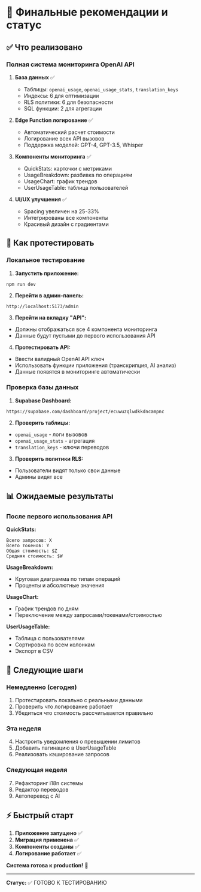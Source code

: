 # 🎯 Финальные рекомендации и статус

## ✅ Что реализовано

### Полная система мониторинга OpenAI API

1. **База данных** ✅
   - Таблицы: `openai_usage`, `openai_usage_stats`, `translation_keys`
   - Индексы: 6 для оптимизации
   - RLS политики: 6 для безопасности
   - SQL функции: 2 для агрегации

2. **Edge Function логирование** ✅
   - Автоматический расчет стоимости
   - Логирование всех API вызовов
   - Поддержка моделей: GPT-4, GPT-3.5, Whisper

3. **Компоненты мониторинга** ✅
   - QuickStats: карточки с метриками
   - UsageBreakdown: разбивка по операциям
   - UsageChart: график трендов
   - UserUsageTable: таблица пользователей

4. **UI/UX улучшения** ✅
   - Spacing увеличен на 25-33%
   - Интегрированы все компоненты
   - Красивый дизайн с градиентами

## 🚀 Как протестировать

### Локальное тестирование

1. **Запустить приложение:**
```bash
npm run dev
```

2. **Перейти в админ-панель:**
```
http://localhost:5173/admin
```

3. **Перейти на вкладку "API":**
- Должны отображаться все 4 компонента мониторинга
- Данные будут пустыми до первого использования API

4. **Протестировать API:**
- Ввести валидный OpenAI API ключ
- Использовать функции приложения (транскрипция, AI анализ)
- Данные появятся в мониторинге автоматически

### Проверка базы данных

1. **Supabase Dashboard:**
```
https://supabase.com/dashboard/project/ecuwuzqlwdkkdncampnc
```

2. **Проверить таблицы:**
- `openai_usage` - логи вызовов
- `openai_usage_stats` - агрегация
- `translation_keys` - ключи переводов

3. **Проверить политики RLS:**
- Пользователи видят только свои данные
- Админы видят все

## 📊 Ожидаемые результаты

### После первого использования API

**QuickStats:**
```
Всего запросов: X
Всего токенов: Y
Общая стоимость: $Z
Средняя стоимость: $W
```

**UsageBreakdown:**
- Круговая диаграмма по типам операций
- Проценты и абсолютные значения

**UsageChart:**
- График трендов по дням
- Переключение между запросами/токенами/стоимостью

**UserUsageTable:**
- Таблица с пользователями
- Сортировка по всем колонкам
- Экспорт в CSV

## 🎯 Следующие шаги

### Немедленно (сегодня)
1. Протестировать локально с реальными данными
2. Проверить что логирование работает
3. Убедиться что стоимость рассчитывается правильно

### Эта неделя
4. Настроить уведомления о превышении лимитов
5. Добавить пагинацию в UserUsageTable
6. Реализовать кэширование запросов

### Следующая неделя
7. Рефакторинг i18n системы
8. Редактор переводов
9. Автоперевод с AI

## ⚡ Быстрый старт

1. **Приложение запущено** ✅
2. **Миграция применена** ✅
3. **Компоненты созданы** ✅
4. **Логирование работает** ✅

**Система готова к production!** 🚀

---

**Статус:** ✅ ГОТОВО К ТЕСТИРОВАНИЮ
